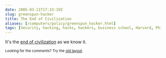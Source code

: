```yaml
--- 
date: 2005-03-11T17:33:19Z
slug: greenspun-hacker
title: The End of Civilization
aliases: [/computers/policy/greenspun_hacker.html]
tags: [Security, hacking, hacks, hackers, business school, Harvard, Philip Greenspun]
---
```


<p>It's the <a href="http://blogs.law.harvard.edu/philg/2005/03/08#a7726" title="Philip Greenspun: &#x201c;Business schools redefine hacking to &#x2018;stuff that a 7-year-old could do&#x2019;&#x201d;">end of civilization</a> as we know it.</p>

<p class="past"><small>Looking for the comments? Try the <a rel="nofollow" href="//past.justatheory.com/computers/policy/greenspun_hacker.html">old layout</a>.</small></p>


